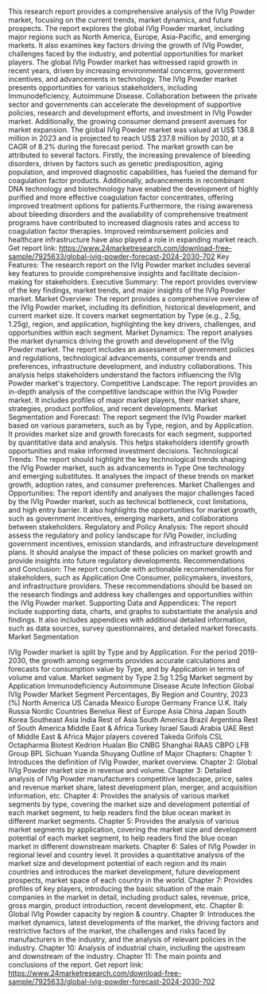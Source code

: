 This research report provides a comprehensive analysis of the IVIg Powder market, focusing on the current trends, market dynamics, and future prospects. The report explores the global IVIg Powder market, including major regions such as North America, Europe, Asia-Pacific, and emerging markets. It also examines key factors driving the growth of IVIg Powder, challenges faced by the industry, and potential opportunities for market players.
The global IVIg Powder market has witnessed rapid growth in recent years, driven by increasing environmental concerns, government incentives, and advancements in technology. The IVIg Powder market presents opportunities for various stakeholders, including Immunodeficiency, Autoimmune Disease. Collaboration between the private sector and governments can accelerate the development of supportive policies, research and development efforts, and investment in IVIg Powder market. Additionally, the growing consumer demand present avenues for market expansion.
The global IVIg Powder market was valued at US$ 136.8 million in 2023 and is projected to reach US$ 237.8 million by 2030, at a CAGR of 8.2% during the forecast period.
The market growth can be attributed to several factors. Firstly, the increasing prevalence of bleeding disorders, driven by factors such as genetic predisposition, aging population, and improved diagnostic capabilities, has fueled the demand for coagulation factor products. Additionally, advancements in recombinant DNA technology and biotechnology have enabled the development of highly purified and more effective coagulation factor concentrates, offering improved treatment options for patients.Furthermore, the rising awareness about bleeding disorders and the availability of comprehensive treatment programs have contributed to increased diagnosis rates and access to coagulation factor therapies. Improved reimbursement policies and healthcare infrastructure have also played a role in expanding market reach.
Get report link: https://www.24marketresearch.com/download-free-sample/7925633/global-ivig-powder-forecast-2024-2030-702
Key Features:
The research report on the IVIg Powder market includes several key features to provide comprehensive insights and facilitate decision-making for stakeholders.
Executive Summary: The report provides overview of the key findings, market trends, and major insights of the IVIg Powder market.
Market Overview: The report provides a comprehensive overview of the IVIg Powder market, including its definition, historical development, and current market size. It covers market segmentation by Type (e.g., 2.5g, 1.25g), region, and application, highlighting the key drivers, challenges, and opportunities within each segment.
Market Dynamics: The report analyses the market dynamics driving the growth and development of the IVIg Powder market. The report includes an assessment of government policies and regulations, technological advancements, consumer trends and preferences, infrastructure development, and industry collaborations. This analysis helps stakeholders understand the factors influencing the IVIg Powder market's trajectory.
Competitive Landscape: The report provides an in-depth analysis of the competitive landscape within the IVIg Powder market. It includes profiles of major market players, their market share, strategies, product portfolios, and recent developments.
Market Segmentation and Forecast: The report segment the IVIg Powder market based on various parameters, such as by Type, region, and by Application. It provides market size and growth forecasts for each segment, supported by quantitative data and analysis. This helps stakeholders identify growth opportunities and make informed investment decisions.
Technological Trends: The report should highlight the key technological trends shaping the IVIg Powder market, such as advancements in Type One technology and emerging substitutes. It analyses the impact of these trends on market growth, adoption rates, and consumer preferences.
Market Challenges and Opportunities: The report identify and analyses the major challenges faced by the IVIg Powder market, such as technical bottleneck, cost limitations, and high entry barrier. It also highlights the opportunities for market growth, such as government incentives, emerging markets, and collaborations between stakeholders.
Regulatory and Policy Analysis: The report should assess the regulatory and policy landscape for IVIg Powder, including government incentives, emission standards, and infrastructure development plans. It should analyse the impact of these policies on market growth and provide insights into future regulatory developments.
Recommendations and Conclusion: The report conclude with actionable recommendations for stakeholders, such as Application One Consumer, policymakers, investors, and infrastructure providers. These recommendations should be based on the research findings and address key challenges and opportunities within the IVIg Powder market.
Supporting Data and Appendices: The report include supporting data, charts, and graphs to substantiate the analysis and findings. It also includes appendices with additional detailed information, such as data sources, survey questionnaires, and detailed market forecasts.
Market Segmentation

IVIg Powder market is split by Type and by Application. For the period 2019-2030, the growth among segments provides accurate calculations and forecasts for consumption value by Type, and by Application in terms of volume and value.
Market segment by Type
2.5g
1.25g
Market segment by Application
Immunodeficiency
Autoimmune Disease
Acute Infection
Global IVIg Powder Market Segment Percentages, By Region and Country, 2023 (%)
North America
US
Canada
Mexico
Europe
Germany
France
U.K.
Italy
Russia
Nordic Countries
Benelux
Rest of Europe
Asia
China
Japan
South Korea
Southeast Asia
India
Rest of Asia
South America
Brazil
Argentina
Rest of South America
Middle East & Africa
Turkey
Israel
Saudi Arabia
UAE
Rest of Middle East & Africa
Major players covered
Takeda
Grifols
CSL
Octapharma
Biotest
Kedrion
Hualan Bio
CNBG
Shanghai RAAS
CBPO
LFB Group
BPL
Sichuan Yuanda Shuyang
Outline of Major Chapters:
Chapter 1: Introduces the definition of IVIg Powder, market overview.
Chapter 2: Global IVIg Powder market size in revenue and volume.
Chapter 3: Detailed analysis of IVIg Powder manufacturers competitive landscape, price, sales and revenue market share, latest development plan, merger, and acquisition information, etc.
Chapter 4: Provides the analysis of various market segments by type, covering the market size and development potential of each market segment, to help readers find the blue ocean market in different market segments.
Chapter 5: Provides the analysis of various market segments by application, covering the market size and development potential of each market segment, to help readers find the blue ocean market in different downstream markets.
Chapter 6: Sales of IVIg Powder in regional level and country level. It provides a quantitative analysis of the market size and development potential of each region and its main countries and introduces the market development, future development prospects, market space of each country in the world.
Chapter 7: Provides profiles of key players, introducing the basic situation of the main companies in the market in detail, including product sales, revenue, price, gross margin, product introduction, recent development, etc.
Chapter 8: Global IVIg Powder capacity by region & country.
Chapter 9: Introduces the market dynamics, latest developments of the market, the driving factors and restrictive factors of the market, the challenges and risks faced by manufacturers in the industry, and the analysis of relevant policies in the industry.
Chapter 10: Analysis of industrial chain, including the upstream and downstream of the industry.
Chapter 11: The main points and conclusions of the report.
Get report link: https://www.24marketresearch.com/download-free-sample/7925633/global-ivig-powder-forecast-2024-2030-702
